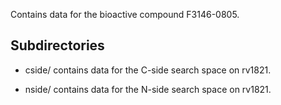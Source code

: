 Contains data for the bioactive compound F3146-0805.

## Subdirectories

- cside/ contains data for the C-side search space on rv1821.

- nside/ contains data for the N-side search space on rv1821.

